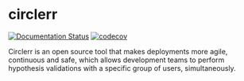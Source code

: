 # circlerr
[![Documentation Status](https://readthedocs.org/projects/circlerr/badge/?version=latest)](https://circlerr.readthedocs.io/en/latest/?badge=latest)
[![codecov](https://codecov.io/gh/octopipe/circlerr/branch/main/graph/badge.svg?token=J9PRW11HTD)](https://codecov.io/gh/octopipe/circlerr)

Circlerr is an open source tool that makes deployments more agile, continuous and safe, which allows development teams to perform hypothesis validations with a specific group of users, simultaneously.


